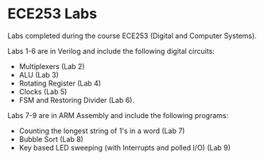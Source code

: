 # ECE253 Labs
Labs completed during the course ECE253 (Digital and Computer Systems). 

Labs 1-6 are in Verilog and include the following digital circuits:
- Multiplexers (Lab 2)
- ALU (Lab 3)
- Rotating Register (Lab 4)
- Clocks (Lab 5)
- FSM and Restoring Divider (Lab 6). 

Labs 7-9 are in ARM Assembly and include the following programs: 
- Counting the longest string of 1's in a word (Lab 7)
- Bubble Sort (Lab 8)
- Key based LED sweeping (with Interrupts and polled I/O) (Lab 9)